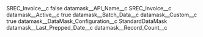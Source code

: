<?xml version="1.0" encoding="UTF-8"?>
<CustomMetadata xmlns="http://soap.sforce.com/2006/04/metadata" xmlns:xsi="http://www.w3.org/2001/XMLSchema-instance" xmlns:xsd="http://www.w3.org/2001/XMLSchema">
    <label>SREC_Invoice__c</label>
    <protected>false</protected>
    <values>
        <field>datamask__API_Name__c</field>
        <value xsi:type="xsd:string">SREC_Invoice__c</value>
    </values>
    <values>
        <field>datamask__Active__c</field>
        <value xsi:type="xsd:boolean">true</value>
    </values>
    <values>
        <field>datamask__Batch_Data__c</field>
        <value xsi:nil="true"/>
    </values>
    <values>
        <field>datamask__Custom__c</field>
        <value xsi:type="xsd:boolean">true</value>
    </values>
    <values>
        <field>datamask__DataMask_Configuration__c</field>
        <value xsi:type="xsd:string">StandardDataMask</value>
    </values>
    <values>
        <field>datamask__Last_Prepped_Date__c</field>
        <value xsi:nil="true"/>
    </values>
    <values>
        <field>datamask__Record_Count__c</field>
        <value xsi:nil="true"/>
    </values>
</CustomMetadata>

